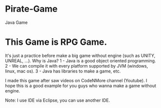 # Pirate-Game
Java Game

# This Game is RPG Game.

It's just a practice before make a big game without engine (such as UNITY, UNREAL, ...).
Why is Java? 
  1 - Java is a good object oriented programming.
  2 - We can compile it with every platform supported by JVM (windows, linux, mac os).
  3 - Java has libraries to make a game, etc.

I made this game after saw videos on CodeNMore channel (Youtube).
I hope this is a good example for you guys who wanna make a game without engine.

Note: I use IDE via Eclipse, you can use another IDE.
